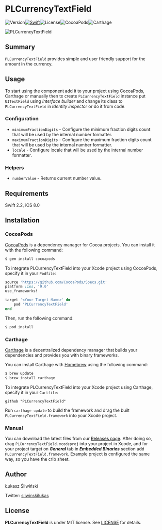 # PLCurrencyTextField

![Version](https://img.shields.io/badge/Version-2.0.0-orange.svg?style=flat)[![Swift](https://img.shields.io/badge/Swift-3.0-brightgreen.svg?style=flat)](https://swift.org)![License](https://img.shields.io/badge/License-MIT-blue.svg?style=flat)![CocoaPods](https://img.shields.io/badge/Cocoapods-compatible-green.svg?style=flat)![Carthage](https://img.shields.io/badge/Carthage-compatible-green.svg?style=flat)

![PLCurrencyTextField](Assets/PLCurrencyTextField.gif)

## Summary

`PLCurrencyTextField` provides simple and user friendly support for the amount in the currency.

## Usage

To start using the component add it to your project using CocoaPods, Carthage or manually then to create `PLCurrencyTextField` instance put `UITextField` using *Interface builder* and change its class to `PLCurrencyTextField` in *Identity inspector* or do it from code.

### Configuration

* `minimumFractionDigits` - Configure the minimum fraction digits count that will be used by the internal number formatter.
* `maximumFractionDigits` - Configure the maximum fraction digits count that will be used by the internal number formatter.
* `locale` - Configure locale that will be used by the internal number formatter.

### Helpers

* `numberValue` - Returns current number value.

## Requirements

Swift 2.2, iOS 8.0

## Installation

### CocoaPods

[CocoaPods](http://cocoapods.org) is a dependency manager for Cocoa projects. You can install it with the following command:

```bash
$ gem install cocoapods
```

To integrate PLCurrencyTextField into your Xcode project using CocoaPods, specify it in your `Podfile`:

```ruby
source 'https://github.com/CocoaPods/Specs.git'
platform :ios, '9.0'
use_frameworks!

target '<Your Target Name>' do
    pod 'PLCurrencyTextField'
end
```

Then, run the following command:

```bash
$ pod install
```

### Carthage

[Carthage](https://github.com/Carthage/Carthage) is a decentralized dependency manager that builds your dependencies and provides you with binary frameworks.

You can install Carthage with [Homebrew](http://brew.sh/) using the following command:

```bash
$ brew update
$ brew install carthage
```

To integrate PLCurrencyTextField into your Xcode project using Carthage, specify it in your `Cartfile`:

```ogdl
github "PLCurrencyTextField"
```

Run `carthage update` to build the framework and drag the built `PLCurrencyTextField.framework` into your Xcode project.

### Manual

You can download the latest files from our [Releases page](https://github.com/nonameplum/PLCurrencyTextField/releases). After doing so, drag `PLCurrencyTextField.xcodeproj` into your project in Xcode, and for your project target on ***General*** tab in ***Embedded Binaries*** section add `PLCurrencyTextField.framework`. Example project is configured the same way, so you have the crib sheet.

## Author

Łukasz Śliwiński

Twitter: [sliwinskilukas](https://twitter.com/sliwinskilukas)

## License

**PLCurrencyTextField** is under MIT license. See [LICENSE](LICENSE) for details.
